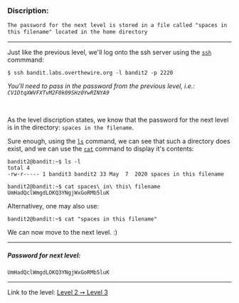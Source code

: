 ### Discription:
```txt
The password for the next level is stored in a file called "spaces in
this filename" located in the home directory
```

---

Just like the previous level, we'll log onto the ssh server using the [`ssh`](https://linux.die.net/man/1/ssh) commmand:

```shell
$ ssh bandit.labs.overthewire.org -l bandit2 -p 2220
```

_You'll need to pass in the password from the previous level, i.e.: `CV1DtqXWVFXTvM2F0k09SHz0YwRINYA9`_

<br>

As the level discription states, we know that the password for the next level is in the directory: `spaces in the filename`.

Sure enough, using the [`ls`](https://linux.die.net/man/1/ls) command, we can see that such a directory does exist, and we can use the [`cat`](https://linux.die.net/man/1/cat) command to display it's contents:

```shell
bandit2@bandit:~$ ls -l
total 4
-rw-r----- 1 bandit3 bandit2 33 May  7  2020 spaces in this filename

bandit2@bandit:~$ cat spaces\ in\ this\ filename
UmHadQclWmgdLOKQ3YNgjWxGoRMb5luK
```

Alternativey, one may also use:
```shell
bandit2@bandit:~$ cat "spaces in this filename"
```

We can now move to the next level. :)

---

##### Password for next level:
    UmHadQclWmgdLOKQ3YNgjWxGoRMb5luK

---

Link to the level: [Level 2 ➙ Level 3](https://overthewire.org/wargames/bandit/bandit3.html)
